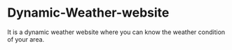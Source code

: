 # Dynamic-Weather-website
It is a dynamic weather website where you can know the weather condition of your area.
